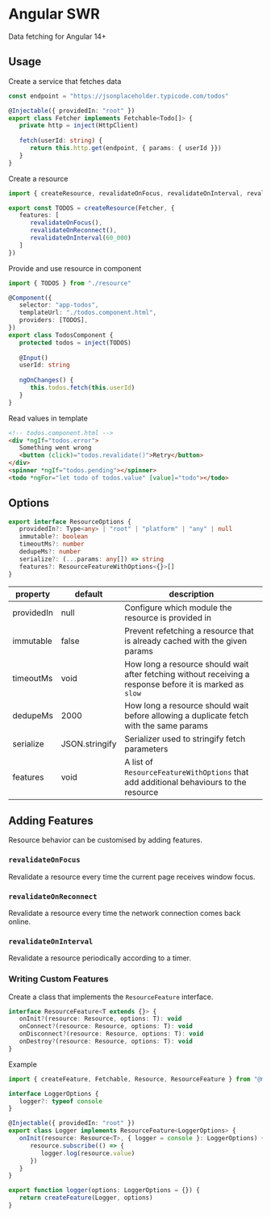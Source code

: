 # Angular SWR

Data fetching for Angular 14+

## Usage

Create a service that fetches data

```ts
const endpoint = "https://jsonplaceholder.typicode.com/todos"

@Injectable({ providedIn: "root" })
export class Fetcher implements Fetchable<Todo[]> {
   private http = inject(HttpClient)
   
   fetch(userId: string) {
      return this.http.get(endpoint, { params: { userId }})
   }
}
```

Create a resource

```ts
import { createResource, revalidateOnFocus, revalidateOnInterval, revalidateOnReconnect } from "@mmuscat/angular-swr"

export const TODOS = createResource(Fetcher, {
   features: [
      revalidateOnFocus(),
      revalidateOnReconnect(),
      revalidateOnInterval(60_000)
   ]
})
```

Provide and use resource in component

```ts
import { TODOS } from "./resource"

@Component({
   selector: "app-todos",
   templateUrl: "./todos.component.html",
   providers: [TODOS],
})
export class TodosComponent {
   protected todos = inject(TODOS)
   
   @Input()
   userId: string
   
   ngOnChanges() {
      this.todos.fetch(this.userId)
   }
}
```

Read values in template

```html
<!-- todos.component.html -->
<div *ngIf="todos.error">
   Something went wrong
   <button (click)="todos.revalidate()">Retry</button>
</div>
<spinner *ngIf="todos.pending"></spinner>
<todo *ngFor="let todo of todos.value" [value]="todo"></todo>
```

## Options

```ts
export interface ResourceOptions {
   providedIn?: Type<any> | "root" | "platform" | "any" | null
   immutable?: boolean
   timeoutMs?: number
   dedupeMs?: number
   serialize?: (...params: any[]) => string
   features?: ResourceFeatureWithOptions<{}>[]
}
```

| property   | default        | description                                                                                               |
|------------|----------------|-----------------------------------------------------------------------------------------------------------|
| providedIn | null           | Configure which module the resource is provided in                                                        |
| immutable  | false          | Prevent refetching a resource that is already cached with the given params                                |
| timeoutMs  | void           | How long a resource should wait after fetching without receiving a response before it is marked as `slow` |
| dedupeMs   | 2000           | How long a resource should wait before allowing a duplicate fetch with the same params                    |
| serialize  | JSON.stringify | Serializer used to stringify fetch parameters                                                             |
| features   | void           | A list of `ResourceFeatureWithOptions` that add additional behaviours to the resource                     |

## Adding Features

Resource behavior can be customised by adding features.

### `revalidateOnFocus`

Revalidate a resource every time the current page receives window focus.

### `revalidateOnReconnect`

Revalidate a resource every time the network connection comes back online.

### `revalidateOnInterval`

Revalidate a resource periodically according to a timer.

### Writing Custom Features

Create a class that implements the `ResourceFeature` interface.

```ts
interface ResourceFeature<T extends {}> {
   onInit?(resource: Resource, options: T): void
   onConnect?(resource: Resource, options: T): void
   onDisconnect?(resource: Resource, options: T): void
   onDestroy?(resource: Resource, options: T): void
}
```

Example

```ts
import { createFeature, Fetchable, Resource, ResourceFeature } from "@mmuscat/angular-swr"

interface LoggerOptions {
   logger?: typeof console
}

@Injectable({ providedIn: "root" })
export class Logger implements ResourceFeature<LoggerOptions> {
   onInit(resource: Resource<T>, { logger = console }: LoggerOptions) {
      resource.subscribe(() => {
         logger.log(resource.value)
      })
   }
}

export function logger(options: LoggerOptions = {}) {
   return createFeature(Logger, options)
}
```
